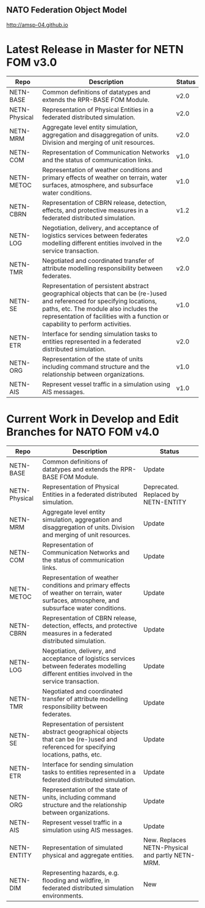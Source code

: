 ## NATO Federation Object Model

http://amsp-04.github.io

# Latest Release in Master for NETN FOM v3.0
|Repo|Description|Status|
|---|---|---|
|NETN-BASE| Common definitions of datatypes and extends the RPR-BASE FOM Module.|v2.0|
|NETN-Physical| Representation of Physical Entities in a federated distributed simulation.|v2.0|
|NETN-MRM| Aggregate level entity simulation, aggregation and disaggregation of units. Division and merging of unit resources.|v2.0|
|NETN-COM| Representation of Communication Networks and the status of communication links.|v1.0|
|NETN-METOC| Representation of weather conditions and primary effects of weather on terrain, water surfaces, atmosphere, and subsurface water conditions.|v1.0|
|NETN-CBRN| Representation of CBRN release, detection, effects, and protective measures in a federated distributed simulation.|v1.2|
|NETN-LOG| Negotiation, delivery, and acceptance of logistics services between federates modelling different entities involved in the service transaction. |v2.0|
|NETN-TMR| Negotiated and coordinated transfer of attribute modelling responsibility between federates. |v2.0|
|NETN-SE| Representation of persistent abstract geographical objects that can be (re-)used and referenced for specifying locations, paths, etc. The module also includes the representation of facilities with a function or capability to perform activities. |v1.0|
|NETN-ETR| Interface for sending simulation tasks to entities represented in a federated distributed simulation.|v2.0|
|NETN-ORG| Representation of the state of units including command structure and the relationship between organizations. |v1.0|
|NETN-AIS| Represent vessel traffic in a simulation using AIS messages.|v1.0|

# Current Work in Develop and Edit Branches for NATO FOM v4.0
|Repo|Description|Status|
|---|---|---|
|NETN-BASE| Common definitions of datatypes and extends the RPR-BASE FOM Module.|Update|
|NETN-Physical| Representation of Physical Entities in a federated distributed simulation.|Deprecated. Replaced by NETN-ENTITY|
|NETN-MRM| Aggregate level entity simulation, aggregation and disaggregation of units. Division and merging of unit resources.|Update|
|NETN-COM| Representation of Communication Networks and the status of communication links.|Update|
|NETN-METOC| Representation of weather conditions and primary effects of weather on terrain, water surfaces, atmosphere, and subsurface water conditions.|Update|
|NETN-CBRN| Representation of CBRN release, detection, effects, and protective measures in a federated distributed simulation.|Update|
|NETN-LOG| Negotiation, delivery, and acceptance of logistics services between federates modelling different entities involved in the service transaction. |Update|
|NETN-TMR| Negotiated and coordinated transfer of attribute modelling responsibility between federates. |Update|
|NETN-SE| Representation of persistent abstract geographical objects that can be (re-)used and referenced for specifying locations, paths, etc. |Update|
|NETN-ETR| Interface for sending simulation tasks to entities represented in a federated distributed simulation.|Update|
|NETN-ORG| Representation of the state of units, including command structure and the relationship between organizations. |Update|
|NETN-AIS| Represent vessel traffic in a simulation using AIS messages.|Update|
|NETN-ENTITY| Representation of simulated physical and aggregate entities.|New. Replaces NETN-Physical and partly NETN-MRM.|
|NETN-DIM| Representing hazards, e.g. flooding and wildfire, in federated distributed simulation environments.|New|
